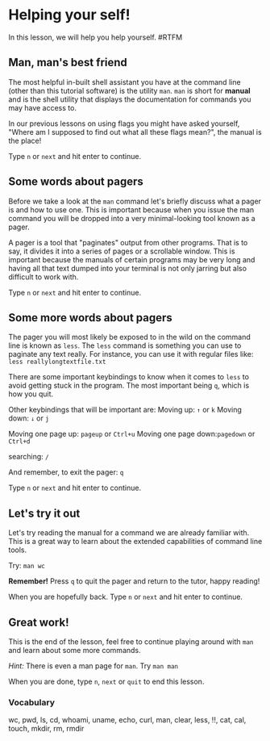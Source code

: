 # Helping your self!

In this lesson, we will help you help yourself. #RTFM

## Man, man's best friend

The most helpful in-built shell assistant you have at the command line (other
than this tutorial software) is the utility `man`. `man` is short for
**manual** and is the shell utility that displays the documentation for
commands you may have access to.

In our previous lessons on using flags you might have asked yourself, "Where am
I supposed to find out what all these flags mean?", the manual is the place!

Type `n` or `next` and hit enter to continue.

## Some words about pagers

Before we take a look at the `man` command let's briefly discuss what a pager
is and how to use one. This is important because when you issue the man command
you will be dropped into a very minimal-looking tool known as a pager.

A pager is a tool that "paginates" output from other programs. That is to say,
it divides it into a series of pages or a scrollable window. This is important
because the manuals of certain programs may be very long and having all that
text dumped into your terminal is not only jarring but also difficult to work
with.

Type `n` or `next` and hit enter to continue.

## Some more words about pagers

The pager you will most likely be exposed to in the wild on the command line is
known as `less`. The `less` command is something you can use to paginate any text
really. For instance, you can use it with regular files like:
`less reallylongtextfile.txt`

There are some important keybindings to know when it comes to `less` to avoid
getting stuck in the program. The most important being `q`, which is how you
quit.

Other keybindings that will be important are:
Moving up: `↑` or `k`
Moving down: `↓` or `j`

Moving one page up: `pageup` or `Ctrl+u`
Moving one page down:`pagedown` or `Ctrl+d`

searching: `/`

And remember, to exit the pager: `q`

Type `n` or `next` and hit enter to continue.

## Let's try it out

Let's try reading the manual for a command we are already familiar with. This
is a great way to learn about the extended capabilities of command line tools.

Try:
`man wc`

**Remember!** Press `q` to quit the pager and return to the tutor, happy reading!

When you are hopefully back. Type `n` or `next` and hit enter to continue.

## Great work!

This is the end of the lesson, feel free to continue playing around with `man`
and learn about some more commands.

*Hint:* There is even a man page for `man`. Try `man man`

When you are done, type `n`, `next` or `quit` to end this lesson.

### Vocabulary

wc, pwd, ls, cd, whoami, uname, echo, curl, man, clear, less, !!, cat, cal, touch, mkdir, rm, rmdir
